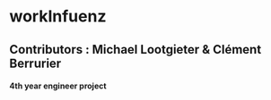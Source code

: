 # workInfuenz
## Contributors : Michael Lootgieter & Clément Berrurier
#### 4th year engineer project

